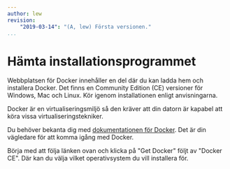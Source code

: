 ```yaml
---
author: lew
revision:
    "2019-03-14": "(A, lew) Första versionen."
...
```

Hämta installationsprogrammet
=======================

Webbplatsen för Docker innehåller en del där du kan ladda hem och installera Docker. Det finns en Community Edition (CE) versioner för Windows, Mac och Linux. Kör igenom installationen enligt anvisningarna.

Docker är en virtualiseringsmiljö så den kräver att din datorn är kapabel att köra vissa virtualiseringstekniker.

Du behöver bekanta dig med [dokumentationen för Docker](https://docs.docker.com/). Det är din vägledare för att komma igång med Docker.

Börja med att följa länken ovan och klicka på "Get Docker" följt av "Docker CE". Där kan du välja vilket operativsystem du vill installera för.

